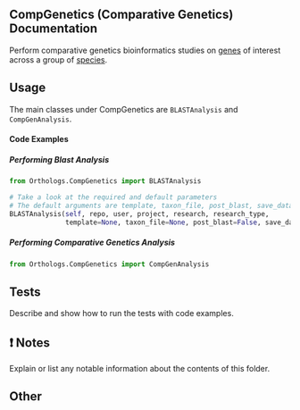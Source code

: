 CompGenetics (Comparative Genetics) Documentation
-------------------------
Perform comparative genetics bioinformatics studies on [genes](http://www.guidetopharmacology.org/targets.jsp)
of interest across a group of [species](ftp://ftp.ncbi.nlm.nih.gov/genomes/refseq/multiprocessing/).


Usage
-----

The main classes under CompGenetics are `BLASTAnalysis` and `CompGenAnalysis`.

#### Code Examples

##### Performing Blast Analysis

``` python
from Orthologs.CompGenetics import BLASTAnalysis

# Take a look at the required and default parameters
# The default arguments are template, taxon_file, post_blast, save_data
BLASTAnalysis(self, repo, user, project, research, research_type,
              template=None, taxon_file=None, post_blast=False, save_data=True)


```
##### Performing Comparative Genetics Analysis

``` python
from Orthologs.CompGenetics import CompGenAnalysis

```

Tests
-----

Describe and show how to run the tests with code examples.

:exclamation: Notes
-------------------

Explain or list any notable information about the contents of this folder.

Other
-----
